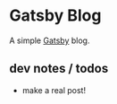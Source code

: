 # Gatsby Blog

A simple [Gatsby](https://gatsbyjs.org) blog.

## dev notes / todos

- make a real post!
